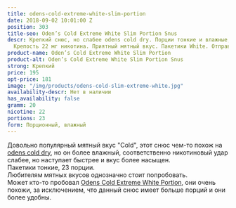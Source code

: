 ```yaml
---
title: odens-cold-extreme-white-slim-portion
date: 2018-09-02 10:01:00 Z
position: 303
title-seo: Oden’s Cold Extreme White Slim Portion Snus
descr: Крепкий снюс, но слабее odens cold dry. Порции тонкие и влажные, 23 порции.
  Крепость 22 мг никотина. Приятный мятный вкус. Пакетики White. Отправляем по Украине.
product-name: Oden’s Cold Extreme White Slim Portion
product-alt: Oden’s Cold Extreme White Slim Portion Snus
strong: Крепкий
price: 195
opt-price: 181
image: "/img/products/odens-cold-slim-extreme-white.jpg"
availability-descr: Нет в наличии
has_availability: false
gramm: 20
nicotine: 22
portions: 23
form: Порционный, влажный
---
```


Довольно популярный мятный вкус "Cold", этот снюс чем-то похож на [odens cold dry](/odens-cold-dry), но он более влажный, соответственно никотиновый удар слабее, но наступает быстрее и вкус более насыщен.<br>
Пакетики тонкие, 23 порции.<br>
Любителям мятных вкусов однозначно стоит попробовать.<br>
Может кто-то пробовал [Odens Cold Extreme White Portion](/odens-white), они очень похожи, за исключением, что данный снюс имеет больше порций и они более удобны.